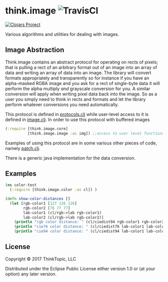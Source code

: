 # think.image ![TravisCI](https://api.travis-ci.org/thinktopic/think.image.svg?branch=master) 
[![Clojars Project](https://clojars.org/thinktopic/think.image/latest-version.svg)](https://clojars.org/thinktopic/think.image)

Various algorithms and utilities for dealing with images.

## Image Abstraction

Think.image contains an abstract protocol for operating on rects of pixels; that is pulling a rect of an arbitrary format
out of an image into an array of data and writing an array of data into an image.  The library will convert formats appropriately
and transparently so for instance if you have an alpha-masked RGBA image and you ask for a rect of single-byte data it will
perform the alpha multiply *and* grayscale conversion for you.  A similar conversion will apply when writing pixel data
back into the image.  So as a user you simply need to think in rects and formats and let the library perform whatever
conversions you need automatically.

This protocol is defined in [protocols.clj](src/think/image/protocols.clj) while user-level access to it is defined
in [image.clj](src/think/image/image.clj).  In order to use this protocol with buffered images
```clojure
(:require [think.image.core]
          [think.image.image :as img]) ;;access to user level functionality.
```



Examples of using this protocol are in some various other pieces of code, namely [patch.clj](src/think/image/patch.clj).

There is a generic java implementation for the data conversion.

## Examples

```clojure
(ns color-test
  (:require [think.image.color :as cl]) )

(defn show-color-distances []
  (let [rgb-color1 [127 126 126]
        rgb-color2 [76 77 77]
        lab-color1 (cl/rgb->lab rgb-color1)
        lab-color2 (cl/rgb->lab rgb-color2)]
    (println "rgb color distance: " (cl/ciedist94 rgb-color1 rgb-color2))
    (println "cie76 color distance: " (cl/ciedist76 lab-color1 lab-color2))
    (println "cie94 color distance: " (cl/ciedist94 lab-color1 lab-color2))))
```

## License

Copyright © 2017 ThinkTopic, LLC

Distributed under the Eclipse Public License either version 1.0 or (at
your option) any later version.
